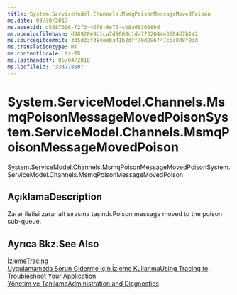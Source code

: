```yaml
---
title: System.ServiceModel.Channels.MsmqPoisonMessageMovedPoison
ms.date: 03/30/2017
ms.assetid: d5587606-f2f3-46f8-9e76-cb8ad83088bd
ms.openlocfilehash: d98928e9b1ca7d5608c1da773204443504d7b142
ms.sourcegitcommit: 3d5d33f384eeba41b2dff79d096f47ccc8d8f03d
ms.translationtype: MT
ms.contentlocale: tr-TR
ms.lasthandoff: 05/04/2018
ms.locfileid: "33477860"
---
```

# <a name="systemservicemodelchannelsmsmqpoisonmessagemovedpoison"></a><span data-ttu-id="52175-102">System.ServiceModel.Channels.MsmqPoisonMessageMovedPoison</span><span class="sxs-lookup"><span data-stu-id="52175-102">System.ServiceModel.Channels.MsmqPoisonMessageMovedPoison</span></span>
<span data-ttu-id="52175-103">System.ServiceModel.Channels.MsmqPoisonMessageMovedPoison</span><span class="sxs-lookup"><span data-stu-id="52175-103">System.ServiceModel.Channels.MsmqPoisonMessageMovedPoison</span></span>  
  
## <a name="description"></a><span data-ttu-id="52175-104">Açıklama</span><span class="sxs-lookup"><span data-stu-id="52175-104">Description</span></span>  
 <span data-ttu-id="52175-105">Zarar iletisi zarar alt sırasına taşındı.</span><span class="sxs-lookup"><span data-stu-id="52175-105">Poison message moved to the poison sub-queue.</span></span>  
  
## <a name="see-also"></a><span data-ttu-id="52175-106">Ayrıca Bkz.</span><span class="sxs-lookup"><span data-stu-id="52175-106">See Also</span></span>  
 [<span data-ttu-id="52175-107">İzleme</span><span class="sxs-lookup"><span data-stu-id="52175-107">Tracing</span></span>](../../../../../docs/framework/wcf/diagnostics/tracing/index.md)  
 [<span data-ttu-id="52175-108">Uygulamanızda Sorun Giderme için İzleme Kullanma</span><span class="sxs-lookup"><span data-stu-id="52175-108">Using Tracing to Troubleshoot Your Application</span></span>](../../../../../docs/framework/wcf/diagnostics/tracing/using-tracing-to-troubleshoot-your-application.md)  
 [<span data-ttu-id="52175-109">Yönetim ve Tanılama</span><span class="sxs-lookup"><span data-stu-id="52175-109">Administration and Diagnostics</span></span>](../../../../../docs/framework/wcf/diagnostics/index.md)
